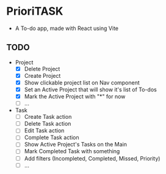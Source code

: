 # PrioriTASK

- A To-do app, made with React using Vite

## TODO

- Project
  - [x] Delete Project
  - [x] Create Project
  - [x] Show clickable project list on Nav component
  - [x] Set an Active Project that will show it's list of To-dos
  - [x] Mark the Active Project with "\*" for now
  - [ ] ...
- Task
  - [ ] Create Task action
  - [ ] Delete Task action
  - [ ] Edit Task action
  - [ ] Complete Task action
  - [ ] Show Active Project's Tasks on the Main
  - [ ] Mark Completed Task with something
  - [ ] Add filters (Incompleted, Completed, Missed, Priority)
  - [ ] ...
